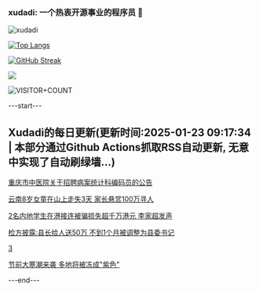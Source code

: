 ### xudadi: 一个热衷开源事业的程序员 👋

![xudadi](https://github-readme-stats-git-masterorgs-github-readme-stats-team.vercel.app/api?username=xudadi)

[![Top Langs](https://github-readme-stats.vercel.app/api/top-langs/?username=xudadi)](https://github.com/anuraghazra/github-readme-stats)

[![GitHub Streak](https://streak-stats.demolab.com?user=xudadi&locale=zh_Hans)](https://git.io/streak-stats)

![](https://raw.githubusercontent.com/xudadi/xudadi/main/assets/github-contribution-grid-snake.svg)

![VISITOR+COUNT](https://komarev.com/ghpvc/?username=xudadi&label=VISITOR+COUNT)


---start---

## Xudadi的每日更新(更新时间:2025-01-23 09:17:34 | 本部分通过Github Actions抓取RSS自动更新, 无意中实现了自动刷绿墙...)

[重庆市中医院关于招聘病案统计科编码员的公告](https://www.gongkaoleida.com/article/2274013)

[云南8岁女童在山上走失3天 家长悬赏100万寻人](https://m.163.com/news/article/JMHG8QA60550HXM1.html)

[2名内地学生在港接连被骗损失超千万港元 李家超发声](https://m.163.com/news/article/JMIO2LR40514R9OJ.html)

[检方披露:县长给人送50万 不到1个月被调整为县委书记](https://m.163.com/news/article/JMIQNIFI0530M570.html)

[3](https://m.163.com/touch/news/sub/domestic)

[节前大寒潮来袭 多地将被冻成"紫色"](https://m.163.com/news/article/JMI3IL350512B07B.html)

---end---
